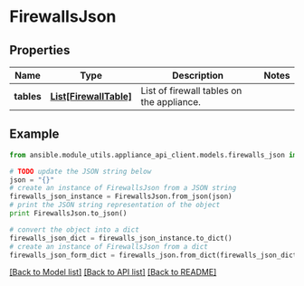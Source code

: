 # FirewallsJson


## Properties
Name | Type | Description | Notes
------------ | ------------- | ------------- | -------------
**tables** | [**List[FirewallTable]**](FirewallTable.md) | List of firewall tables on the appliance. | 

## Example

```python
from ansible.module_utils.appliance_api_client.models.firewalls_json import FirewallsJson

# TODO update the JSON string below
json = "{}"
# create an instance of FirewallsJson from a JSON string
firewalls_json_instance = FirewallsJson.from_json(json)
# print the JSON string representation of the object
print FirewallsJson.to_json()

# convert the object into a dict
firewalls_json_dict = firewalls_json_instance.to_dict()
# create an instance of FirewallsJson from a dict
firewalls_json_form_dict = firewalls_json.from_dict(firewalls_json_dict)
```
[[Back to Model list]](../README.md#documentation-for-models) [[Back to API list]](../README.md#documentation-for-api-endpoints) [[Back to README]](../README.md)


